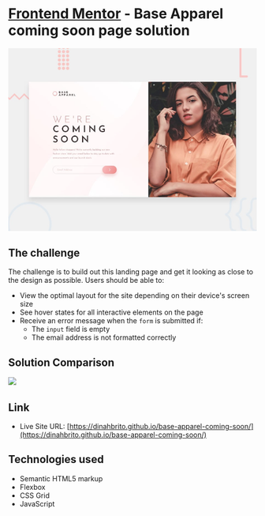 # [Frontend Mentor](frontendmentor.io/) - Base Apparel coming soon page solution

![](./images/screenshot.jpg)

## The challenge
The challenge is to build out this landing page and get it looking as close to the design as possible.
Users should be able to:

- View the optimal layout for the site depending on their device's screen size
- See hover states for all interactive elements on the page
- Receive an error message when the `form` is submitted if:
  - The `input` field is empty
  - The email address is not formatted correctly

## Solution Comparison

![](./images/basegif.gif)

## Link

- Live Site URL: [https://dinahbrito.github.io/base-apparel-coming-soon/](https://dinahbrito.github.io/base-apparel-coming-soon/)

## Technologies used

- Semantic HTML5 markup
- Flexbox
- CSS Grid
- JavaScript



